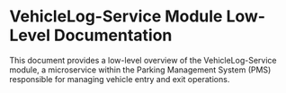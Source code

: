 # VehicleLog-Service Module Low-Level Documentation
This document provides a low-level overview of the VehicleLog-Service module, a microservice within the Parking Management System (PMS) responsible for managing vehicle entry and exit operations.
